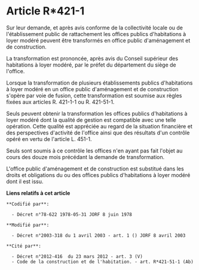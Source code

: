 # Article R*421-1

Sur leur demande, et après avis conforme de la collectivité locale ou de l'établissement public de rattachement les offices
publics d'habitations à loyer modéré peuvent être transformés en office public d'aménagement et de construction.

La transformation est prononcée, après avis du Conseil supérieur des habitations à loyer modéré, par le préfet du département
du siège de l'office.

Lorsque la transformation de plusieurs établissements publics d'habitations à loyer modéré en un office public d'aménagement
et de construction s'opère par voie de fusion, cette transformation est soumise aux règles fixées aux articles R. 421-1-1 ou
R. 421-51-1.

Seuls peuvent obtenir la transformation les offices publics d'habitations à loyer modéré dont la qualité de gestion est
compatible avec une telle opération. Cette qualité est appréciée au regard de la situation financière et des perspectives
d'activité de l'office ainsi que des résultats d'un contrôle opéré en vertu de l'article L. 451-1.

Seuls sont soumis à ce contrôle les offices n'en ayant pas fait l'objet au cours des douze mois précédant la demande de
transformation.

L'office public d'aménagement et de construction est substitué dans les droits et obligations du ou des offices publics
d'habitations à loyer modéré dont il est issu.

**Liens relatifs à cet article**

	**Codifié par**:

	  - Décret n°78-622 1978-05-31 JORF 8 juin 1978

	**Modifié par**:

	  - Décret n°2003-318 du 1 avril 2003 - art. 1 () JORF 8 avril 2003

	**Cité par**:

	  - Décret n°2012-416  du 23 mars 2012 - art. 3 (V)
	  - Code de la construction et de l'habitation. - art. R*421-51-1 (Ab)
